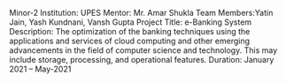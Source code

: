 Minor-2
Institution: UPES
Mentor: Mr. Amar Shukla
Team Members:Yatin Jain, Yash Kundnani, Vansh Gupta
Project Title: e-Banking System
Description: The optimization of the banking techniques using the applications and services of cloud computing and other emerging advancements in the field of computer science and technology. This may include storage, processing, and operational features.
Duration: January 2021 – May-2021

